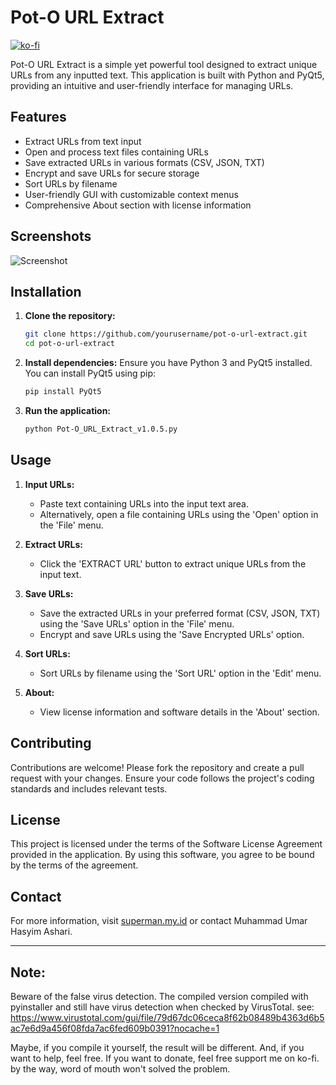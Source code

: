 # Pot-O URL Extract

[![ko-fi](https://ko-fi.com/img/githubbutton_sm.svg)](https://ko-fi.com/U7U71064LF)

Pot-O URL Extract is a simple yet powerful tool designed to extract unique URLs from any inputted text. This application is built with Python and PyQt5, providing an intuitive and user-friendly interface for managing URLs.

## Features

- Extract URLs from text input
- Open and process text files containing URLs
- Save extracted URLs in various formats (CSV, JSON, TXT)
- Encrypt and save URLs for secure storage
- Sort URLs by filename
- User-friendly GUI with customizable context menus
- Comprehensive About section with license information

## Screenshots

![Screenshot]([https://ik.imagekit.io/superman0my0id/superman.my.id/github/Pot-O%20URL%20Extract%20version%201.0.5.png?updatedAt=1720931004352])

## Installation

1. **Clone the repository:**
   ```sh
   git clone https://github.com/yourusername/pot-o-url-extract.git
   cd pot-o-url-extract
   ```

2. **Install dependencies:**
   Ensure you have Python 3 and PyQt5 installed. You can install PyQt5 using pip:
   ```sh
   pip install PyQt5
   ```

3. **Run the application:**
   ```sh
   python Pot-O_URL_Extract_v1.0.5.py
   ```

## Usage

1. **Input URLs:**
   - Paste text containing URLs into the input text area.
   - Alternatively, open a file containing URLs using the 'Open' option in the 'File' menu.

2. **Extract URLs:**
   - Click the 'EXTRACT URL' button to extract unique URLs from the input text.

3. **Save URLs:**
   - Save the extracted URLs in your preferred format (CSV, JSON, TXT) using the 'Save URLs' option in the 'File' menu.
   - Encrypt and save URLs using the 'Save Encrypted URLs' option.

4. **Sort URLs:**
   - Sort URLs by filename using the 'Sort URL' option in the 'Edit' menu.

5. **About:**
   - View license information and software details in the 'About' section.

## Contributing

Contributions are welcome! Please fork the repository and create a pull request with your changes. Ensure your code follows the project's coding standards and includes relevant tests.

## License

This project is licensed under the terms of the Software License Agreement provided in the application. By using this software, you agree to be bound by the terms of the agreement.

## Contact

For more information, visit [superman.my.id](https://www.superman.my.id) or contact Muhammad Umar Hasyim Ashari.

---

## Note: 

Beware of the false virus detection. The compiled version compiled with pyinstaller and still have virus detection when checked by VirusTotal. see: https://www.virustotal.com/gui/file/79d67dc06ceca8f62b08489b4363d6b5ac7e6d9a456f08fda7ac6fed609b0391?nocache=1

Maybe, if you compile it yourself, the result will be different. And, if you want to help, feel free. If you want to donate, feel free support me on ko-fi. by the way, word of mouth won't solved the problem.
